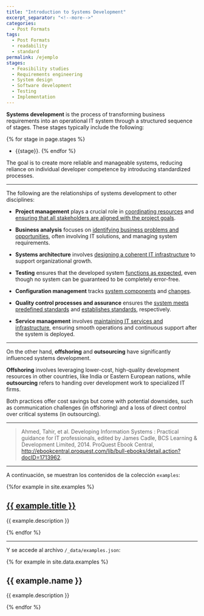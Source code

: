 ```yaml
---
title: "Introduction to Systems Development"
excerpt_separator: "<!--more-->"
categories:
  - Post Formats
tags:
  - Post Formats
  - readability
  - standard
permalink: /ejemplo
stages:
  - Feasibility studies
  - Requirements engineering
  - System design
  - Software development
  - Testing
  - Implementation
---
```


**Systems development** is the process of transforming business requirements into an operational IT system through a structured sequence of stages. These stages typically include the following:

{% for stage in page.stages %}
* {{stage}}.
{% endfor %}

The goal is to create more reliable and manageable systems, reducing reliance on individual developer competence by introducing standardized processes.

--- 

The following are the relationships of systems development to other disciplines:

* **Project management** plays a crucial role in <u>coordinating resources</u> and <u>ensuring that all stakeholders are aligned with the project goals</u>.

* **Business analysis** focuses on <u>identifying business problems and opportunities</u>, often involving IT solutions, and managing system requirements.

* **Systems architecture** involves <u>designing a coherent IT infrastructure</u> to support organizational growth.

* **Testing** ensures that the developed system <u>functions as expected</u>, even though no system can be guaranteed to be completely error-free.

* **Configuration management** tracks <u>system components</u> and <u>changes</u>.

* **Quality control processes and assurance** ensures the <u>system meets predefined standards</u> and <u>establishes standards</u>, respectively.

* **Service management** involves <u>maintaining IT services and infrastructure</u>, ensuring smooth operations and continuous support after the system is deployed.

---

On the other hand, **offshoring** and **outsourcing** have significantly influenced systems development.

**Offshoring** involves leveraging lower-cost, high-quality development resources in other countries, like India or Eastern European nations, while **outsourcing** refers to handing over development work to specialized IT firms.

Both practices offer cost savings but come with potential downsides, such as communication challenges (in offshoring) and a loss of direct control over critical systems (in outsourcing).

---


> Ahmed, Tahir, et al. Developing Information Systems : Practical guidance for IT professionals, edited by James Cadle, BCS Learning & Development Limited, 2014. ProQuest Ebook Central, http://ebookcentral.proquest.com/lib/bull-ebooks/detail.action?docID=1713962.

---

A continuación, se muestran los contenidos de la colección `examples`:

{%for example in site.examples %}
  <h2><a href="{{ site.baseurl }}/{{ example.url }}">{{ example.title }}</a></h2>
  <p>{{ example.description }}</p>
{% endfor %}

---

Y se accede al archivo `/_data/examples.json`:

{% for example in site.data.examples %}
  <h2>{{ example.name }}</h2>
  <p>{{ example.description }}</p>
{% endfor %}